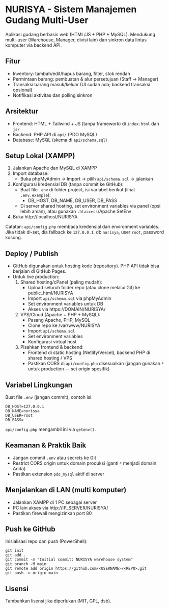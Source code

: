 # NURISYA - Sistem Manajemen Gudang Multi-User

Aplikasi gudang berbasis web (HTML/JS + PHP + MySQL). Mendukung multi-user (Warehouse, Manager, divisi lain) dan sinkron data lintas komputer via backend API.

## Fitur
- Inventory: tambah/edit/hapus barang, filter, stok rendah
- Permintaan barang: pembuatan & alur persetujuan (Staff -> Manager)
- Transaksi barang masuk/keluar (UI sudah ada; backend transaksi opsional)
- Notifikasi aktivitas dan polling sinkron

## Arsitektur
- Frontend: HTML + Tailwind + JS (tanpa framework) di `index.html` dan `js/`
- Backend: PHP API di `api/` (PDO MySQL)
- Database: MySQL (skema di `api/schema.sql`)

## Setup Lokal (XAMPP)
1. Jalankan Apache dan MySQL di XAMPP
2. Import database:
   - Buka phpMyAdmin → Import → pilih `api/schema.sql` → jalankan
3. Konfigurasi kredensial DB (tanpa commit ke GitHub):
   - Buat file `.env` di folder project, isi variabel berikut (lihat `.env.example`):
     - DB_HOST, DB_NAME, DB_USER, DB_PASS
   - Di server shared hosting, set environment variables via panel (opsi lebih aman), atau gunakan `.htaccess`/Apache SetEnv
4. Buka http://localhost/NURISYA

Catatan: `api/config.php` membaca kredensial dari environment variables. Jika tidak di-set, dia fallback ke `127.0.0.1`, db `nurisya`, user `root`, password kosong.

## Deploy / Publish
- GitHub digunakan untuk hosting kode (repository). PHP API tidak bisa berjalan di GitHub Pages.
- Untuk live production:
  1) Shared hosting/cPanel (paling mudah):
     - Upload seluruh folder repo (atau clone melalui Git) ke public_html/NURISYA
     - Import `api/schema.sql` via phpMyAdmin
     - Set environment variables untuk DB
     - Akses via https://DOMAIN/NURISYA/
  2) VPS/Cloud (Apache + PHP + MySQL):
     - Pasang Apache, PHP, MySQL
     - Clone repo ke /var/www/NURISYA
     - Import `api/schema.sql`
     - Set environment variables
     - Konfigurasi virtual host
  3) Pisahkan frontend & backend:
     - Frontend di static hosting (Netlify/Vercel), backend PHP di shared hosting / VPS
     - Pastikan CORS di `api/config.php` disesuaikan (jangan gunakan `*` untuk production — set origin spesifik)

## Variabel Lingkungan
Buat file `.env` (jangan commit), contoh isi:
```
DB_HOST=127.0.0.1
DB_NAME=nurisya
DB_USER=root
DB_PASS=
```
`api/config.php` mengambil ini via `getenv()`.

## Keamanan & Praktik Baik
- Jangan commit `.env` atau secrets ke Git
- Restrict CORS origin untuk domain produksi (ganti `*` menjadi domain Anda)
- Pastikan extension `pdo_mysql` aktif di server

## Menjalankan di LAN (multi komputer)
- Jalankan XAMPP di 1 PC sebagai server
- PC lain akses via http://IP_SERVER/NURISYA/
- Pastikan firewall mengizinkan port 80

## Push ke GitHub
Inisialisasi repo dan push (PowerShell):
```
git init
git add .
git commit -m "Initial commit: NURISYA warehouse system"
git branch -M main
git remote add origin https://github.com/<USERNAME>/<REPO>.git
git push -u origin main
```

## Lisensi
Tambahkan lisensi jika diperlukan (MIT, GPL, dsb).